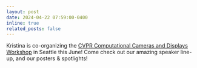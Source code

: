 ```yaml
---
layout: post
date: 2024-04-22 07:59:00-0400
inline: true
related_posts: false
---
```


Kristina is co-organizing the <a href="https://csiplab.github.io/ccd2024/">CVPR Computational Cameras and Displays Workshop</a> in Seattle this June! Come check out our amazing speaker line-up, and our posters & spotlights!
